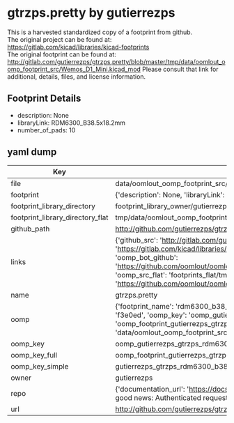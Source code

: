 # gtrzps.pretty by gutierrezps  
This is a harvested standardized copy of a footprint from github.  
The original project can be found at:  
https://gitlab.com/kicad/libraries/kicad-footprints  
The original footprint can be found at:
http://gitlab.com/gutierrezps/gtrzps.pretty/blob/master/tmp/data/oomlout_oomp_footprint_src/Wemos_D1_Mini.kicad_mod
Please consult that link for additional, details, files, and license information.  
## Footprint Details
* description: None  
* libraryLink: RDM6300_B38.5x18.2mm  
* number_of_pads: 10  
## yaml dump  
| Key | Value |  
| --- | --- |  
| file | data/oomlout_oomp_footprint_src/gtrzps.pretty/RDM6300_B38.5x18.2mm.kicad_mod |  
| footprint | {'description': None, 'libraryLink': 'RDM6300_B38.5x18.2mm', 'number_of_pads': 10} |  
| footprint_library_directory | footprint_library_owner/gutierrezps_gtrzps.pretty |  
| footprint_library_directory_flat | tmp/data/oomlout_oomp_footprint_src/footprints_flat/gutierrezps_gtrzps_rdm6300_b38_5x18_2mm/working |  
| github_path | http://github.com/gutierrezps/gtrzps.pretty/blob/master/tmp/data/oomlout_oomp_footprint_src/RDM6300_B38.5x18.2mm.kicad_mod |  
| links | {'github_src': 'http://gitlab.com/gutierrezps/gtrzps.pretty/blob/master/tmp/data/oomlout_oomp_footprint_src/Wemos_D1_Mini.kicad_mod', 'github_src_repo': 'https://gitlab.com/kicad/libraries/kicad-footprints', 'oomp_bot': 'tmp/data/oomlout_oomp_footprint_src/footprints/gutierrezps_gtrzps_rdm6300_b38_5x18_2mm/working', 'oomp_bot_github': 'https://github.com/oomlout/oomlout_oomp_footprint_bot/tree/main/tmp/data/oomlout_oomp_footprint_src/footprints/gutierrezps_gtrzps_rdm6300_b38_5x18_2mm/working', 'oomp_src_flat': 'footprints_flat/tmp/data/oomlout_oomp_footprint_src/footprints_flat/gutierrezps_gtrzps_rdm6300_b38_5x18_2mm/working', 'oomp_src_flat_github': 'https://github.com/oomlout/oomlout_oomp_footprint_src/tree/main/tmp/data/oomlout_oomp_footprint_src/footprints_flat/gutierrezps_gtrzps_rdm6300_b38_5x18_2mm/working'} |  
| name | gtrzps.pretty |  
| oomp | {'footprint_name': 'rdm6300_b38_5x18_2mm', 'library_name': 'gtrzps', 'md5': 'f3e0ed03744b9bb9c7ef6ff8c251b0b4', 'md5_10': 'f3e0ed0374', 'md5_5': 'f3e0e', 'md5_6': 'f3e0ed', 'oomp_key': 'oomp_gutierrezps_gtrzps_rdm6300_b38_5x18_2mm', 'oomp_key_extra': 'oomp_footprint_gutierrezps_gtrzps_rdm6300_b38_5x18_2mm', 'oomp_key_full': 'oomp_footprint_gutierrezps_gtrzps_rdm6300_b38_5x18_2mm_f3e0ed', 'oomp_key_simple': 'gutierrezps_gtrzps_rdm6300_b38_5x18_2mm', 'original_filename': 'data/oomlout_oomp_footprint_src/gtrzps.pretty/RDM6300_B38.5x18.2mm.kicad_mod', 'owner_name': 'gutierrezps'} |  
| oomp_key | oomp_gutierrezps_gtrzps_rdm6300_b38_5x18_2mm |  
| oomp_key_full | oomp_footprint_gutierrezps_gtrzps_rdm6300_b38_5x18_2mm |  
| oomp_key_simple | gutierrezps_gtrzps_rdm6300_b38_5x18_2mm |  
| owner | gutierrezps |  
| repo | {'documentation_url': 'https://docs.github.com/rest/overview/resources-in-the-rest-api#rate-limiting', 'message': "API rate limit exceeded for 84.66.142.224. (But here's the good news: Authenticated requests get a higher rate limit. Check out the documentation for more details.)"} |  
| url | http://github.com/gutierrezps/gtrzps.pretty |  

